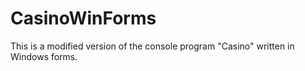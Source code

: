 # **CasinoWinForms**

This is a modified version of the console program "Casino" written in Windows forms.
